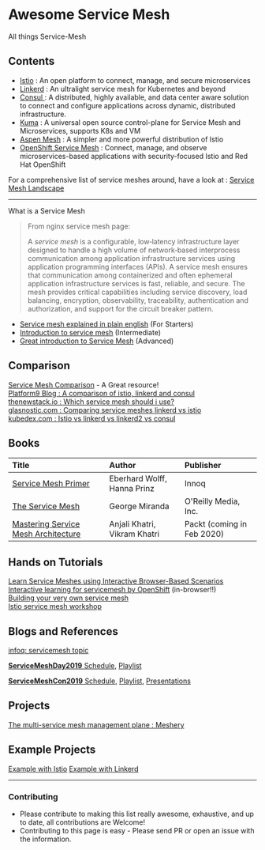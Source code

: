 # Awesome Service Mesh
All things Service-Mesh

## Contents
 - [Istio](https://github.com/k8s-dev/awesome-servicemesh/blob/master/Istio.md) : An open platform to connect, manage, and secure microservices
 - [Linkerd](https://github.com/k8s-dev/awesome-servicemesh/blob/master/Linkerd.md)  : An ultralight service mesh for Kubernetes and beyond
 - [Consul ](https://github.com/k8s-dev/awesome-servicemesh/blob/master/Consul.md) : A distributed, highly available, and data center aware solution to connect and configure applications across dynamic, distributed infrastructure.
 - [Kuma](https://github.com/k8s-dev/awesome-servicemesh/blob/master/Kuma.md) : A universal open source control-plane for Service Mesh and Microservices, supports K8s and VM
- [Aspen Mesh](https://github.com/k8s-dev/awesome-servicemesh/blob/master/AspenMesh.md) : A simpler and more powerful distribution of Istio
- [OpenShift Service Mesh](https://github.com/k8s-dev/awesome-servicemesh/blob/master/OpenShiftServiceMesh.md) : Connect, manage, and observe microservices-based applications with security-focused Istio and Red Hat OpenShift

For a comprehensive list of service meshes around, have a look at : [Service Mesh Landscape](https://layer5.io/landscape/)

---

 What is a Service Mesh

> From nginx service mesh page:
> 
> A _service mesh_ is a configurable, low‑latency infrastructure layer designed to handle a high volume of network‑based interprocess communication among application infrastructure services using application programming interfaces (APIs). A service mesh ensures that communication among containerized and often ephemeral application infrastructure services is fast, reliable, and secure. The mesh provides critical capabilities including service discovery, load balancing, encryption, observability, traceability, authentication and authorization, and support for the circuit breaker pattern.

 - [Service mesh explained in plain english](https://medium.com/swlh/service-mesh-explained-in-plain-english-8e5505f74ead) (For Starters)
  - [Introduction to service mesh](https://medium.com/@arjunrc143/introduction-to-service-mesh-4fc2b872d4f9)   (Intermediate)
  - [Great introduction to Service Mesh](https://medium.com/microservices-in-practice/service-mesh-for-microservices-2953109a3c9a)    (Advanced)



## Comparison
[Service Mesh Comparison](https://servicemesh.es) - A Great resource!     
[Platform9 Blog : A comparison of istio, linkerd and consul](https://platform9.com/blog/kubernetes-service-mesh-a-comparison-of-istio-linkerd-and-consul/)         
[thenewstack.io : Which service mesh should i use?](https://thenewstack.io/which-service-mesh-should-i-use/)        
[glasnostic.com : Comparing service meshes linkerd vs istio](https://glasnostic.com/blog/comparing-service-meshes-linkerd-vs-istio)     
[kubedex.com : Istio vs linkerd vs linkerd2 vs consul](https://kubedex.com/istio-vs-linkerd-vs-linkerd2-vs-consul/)

## Books

| Title | Author | Publisher |
| :----- | :------ | :--------- |
| [Service Mesh Primer](https://leanpub.com/service-mesh-primer)      |       Eberhard Wolff, Hanna Prinz |     Innoq      |
|  [The Service Mesh](https://www.oreilly.com/library/view/the-service-mesh/9781492031321/)      |   George Miranda      |       O'Reilly Media, Inc.    |
| [Mastering Service Mesh Architecture](https://www.packtpub.com/in/web-development/mastering-service-mesh-architecture) |   Anjali Khatri, Vikram Khatri|  Packt (coming in Feb 2020)  |
 
## Hands on Tutorials
[Learn Service Meshes using Interactive Browser-Based Scenarios](https://www.katacoda.com/courses/servicemesh)               
[Interactive learning for servicemesh by OpenShift](https://learn.openshift.com/servicemesh) (in-browser!!)         
[Building your very own service mesh](https://medium.com/faun/building-your-very-own-service-mesh-4723895d061d)          
[Istio service mesh workshop](https://github.com/layer5io/istio-service-mesh-workshop)

## Blogs and References
[infoq: servicemesh topic](https://www.infoq.com/servicemesh/)

[**ServiceMeshDay2019** Schedule](https://servicemeshday.com/schedule.html), [Playlist](https://www.youtube.com/playlist?list=PLWNb_OjvOJz8nTnOVP7a4tSnzWxeJJdpL)

[**ServiceMeshCon2019** Schedule](https://servicemeshcon2019.sched.com), [ Playlist](https://www.youtube.com/playlist?list=PLj6h78yzYM2OOcTYlKcmrXz0obGJ7YRGU), [Presentations](https://github.com/k8s-dev/servicemeshcon-19)

## Projects
[The multi-service mesh management plane : Meshery](https://meshery.io/) 

## Example Projects
[Example with Istio](https://github.com/ewolff/microservice-istio)
[Example with Linkerd](https://github.com/ewolff/microservice-linkerd)

---
### Contributing
-   Please contribute to making this list really awesome, exhaustive, and up to date, all contributions are Welcome!
-   Contributing to this page is easy - Please send PR or open an issue with the information.
<!--stackedit_data:
eyJoaXN0b3J5IjpbMTM2MDg5MDE5MCwtNDUxMzQ1MDksLTEwNT
UxOTAwNzYsLTE5Mjg1NzE5NTMsMzY0NDAxNDI1LC01NjYxMTQ1
NTAsLTU3MzQwMjM2LDM0NDk4MDMwMywxMzk4NzE1MDUxLC0yMz
c1NzAzNzgsLTE2NDQwMjI2MzAsLTE0MjM2OTI1ODBdfQ==
-->
